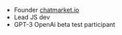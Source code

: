 * Founder [chatmarket.io](https://github.com/chatmarket-io)
* Lead JS dev
* GPT-3 OpenAi beta test participant
